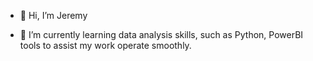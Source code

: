 - 👋 Hi, I’m Jeremy
<!-- 👀 I’m interested in digging new technologies-->
- 🌱 I’m currently learning data analysis skills, such as Python, PowerBI tools to assist my work operate smoothly.
  

<!---
jeremywu08/jeremywu08 is a ✨ special ✨ repository because its `README.md` (this file) appears on your GitHub profile.
You can click the Preview link to take a look at your changes.
--->
